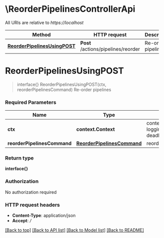 # \ReorderPipelinesControllerApi

All URIs are relative to *https://localhost*

Method | HTTP request | Description
------------- | ------------- | -------------
[**ReorderPipelinesUsingPOST**](ReorderPipelinesControllerApi.md#ReorderPipelinesUsingPOST) | **Post** /actions/pipelines/reorder | Re-order pipelines


# **ReorderPipelinesUsingPOST**
> interface{} ReorderPipelinesUsingPOST(ctx, reorderPipelinesCommand)
Re-order pipelines

### Required Parameters

Name | Type | Description  | Notes
------------- | ------------- | ------------- | -------------
 **ctx** | **context.Context** | context for authentication, logging, cancellation, deadlines, tracing, etc.
  **reorderPipelinesCommand** | [**ReorderPipelinesCommand**](ReorderPipelinesCommand.md)| reorderPipelinesCommand | 

### Return type

**interface{}**

### Authorization

No authorization required

### HTTP request headers

 - **Content-Type**: application/json
 - **Accept**: */*

[[Back to top]](#) [[Back to API list]](../README.md#documentation-for-api-endpoints) [[Back to Model list]](../README.md#documentation-for-models) [[Back to README]](../README.md)

